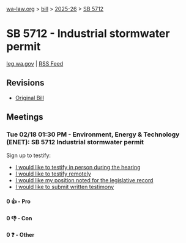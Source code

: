 [wa-law.org](/) > [bill](/bill/) > [2025-26](/bill/2025-26/) > [SB 5712](/bill/2025-26/sb/5712/)

# SB 5712 - Industrial stormwater permit
[leg.wa.gov](https://app.leg.wa.gov/billsummary?BillNumber=5712&Year=2025&Initiative=false) | [RSS Feed](./rss.xml)

## Revisions
* [Original Bill](1/)

## Meetings
### Tue 02/18 01:30 PM - Environment, Energy & Technology (ENET): SB 5712 Industrial stormwater permit
Sign up to testify:
* [I would like to testify in person during the hearing](https://app.leg.wa.gov/csi/Testifier/Add?chamber=House&mId=32816&aId=164214&caId=25823&tId=1)
* [I would like to testify remotely](https://app.leg.wa.gov/csi/Testifier/Add?chamber=House&mId=32816&aId=164214&caId=25823&tId=2)
* [I would like my position noted for the legislative record](https://app.leg.wa.gov/csi/Testifier/Add?chamber=House&mId=32816&aId=164214&caId=25823&tId=3)
* [I would like to submit written testimony](https://app.leg.wa.gov/csi/Testifier/Add?chamber=House&mId=32816&aId=164214&caId=25823&tId=4)

#### 0 👍 - Pro

#### 0 👎 - Con

#### 0 ❓ - Other
